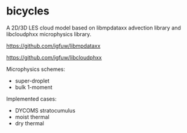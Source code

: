 # bicycles


A 2D/3D LES cloud model based on libmpdataxx advection library and libcloudphxx microphysics library.

https://github.com/igfuw/libmpdataxx

https://github.com/igfuw/libcloudphxx

Microphysics schemes:
 - super-droplet
 - bulk 1-moment
 
Implemented cases:
 - DYCOMS stratocumulus
 - moist thermal
 - dry thermal
